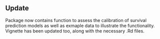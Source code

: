 ## Update
Package now contains function to assess the calibration of survival prediction models as well as exmaple data to illustrate
the functionality. Vignette has been updated too, along with the necessary .Rd files.

